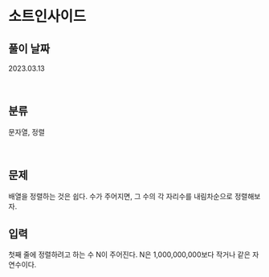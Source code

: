 # 소트인사이드

## 풀이 날짜
2023.03.13

<br />

## 분류
문자열, 정렬

<br />

## 문제
배열을 정렬하는 것은 쉽다. 수가 주어지면, 그 수의 각 자리수를 내림차순으로 정렬해보자.




## 입력
첫째 줄에 정렬하려고 하는 수 N이 주어진다. N은 1,000,000,000보다 작거나 같은 자연수이다.